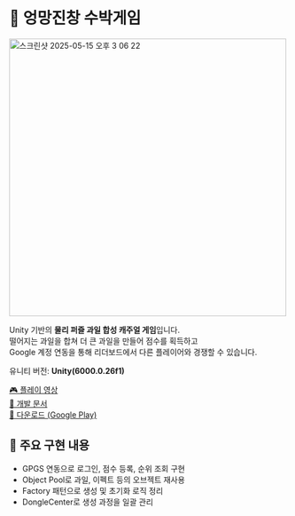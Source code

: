 # 🍉 엉망진창 수박게임

<img width="500" alt="스크린샷 2025-05-15 오후 3 06 22" src="https://github.com/user-attachments/assets/3abd95c5-74cc-49ab-9680-90f5d12cc438" />

Unity 기반의 **물리 퍼즐 과일 합성 캐주얼 게임**입니다.  
떨어지는 과일을 합쳐 더 큰 과일을 만들어 점수를 획득하고  
Google 계정 연동을 통해 리더보드에서 다른 플레이어와 경쟁할 수 있습니다.

유니티 버전: **Unity(6000.0.26f1)**

[🎮 플레이 영상](https://www.youtube.com/watch?v=K2gH6z2vjAY)    
[📄 개발 문서](https://drive.google.com/file/d/15Mg2I1wjyAy22UUDBt-d4SBGXm5E9URf/view?usp=sharing)   
[📱 다운로드 (Google Play)](https://play.google.com/store/apps/details?id=com.fffgames.watermelon&hl=ko&gl=kr)
<br>

## 🔧 주요 구현 내용
- GPGS 연동으로 로그인, 점수 등록, 순위 조회 구현 
- Object Pool로 과일, 이펙트 등의 오브젝트 재사용  
- Factory 패턴으로 생성 및 초기화 로직 정리  
- DongleCenter로 생성 과정을 일괄 관리
